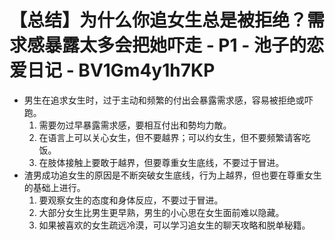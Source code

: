 # 【总结】为什么你追女生总是被拒绝？需求感暴露太多会把她吓走 - P1 - 池子的恋爱日记 - BV1Gm4y1h7KP

-   男生在追求女生时，过于主动和频繁的付出会暴露需求感，容易被拒绝或吓跑。
    1.  需要勿过早暴露需求感，要相互付出和勢均力敵。
    2.  在语言上可以关心女生，但不要越界；可以约女生，但不要频繁请客吃饭。
    3.  在肢体接触上要敢于越界，但要尊重女生底线，不要过于冒进。
-   渣男成功追女生的原因是不断突破女生底线，行为上越界，但也要在尊重女生的基础上进行。
    1.  要观察女生的态度和身体反应，不要过于冒进。
    2.  大部分女生比男生更早熟，男生的小心思在女生面前难以隐藏。
    3.  如果被喜欢的女生疏远冷漠，可以学习追女生的聊天攻略和脱单秘籍。